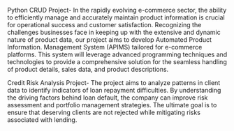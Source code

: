 Python CRUD Project-
In the rapidly evolving e-commerce sector, the ability to efficiently manage and accurately maintain product information is crucial for operational success and customer satisfaction. Recognizing the challenges businesses face in keeping up with the extensive and dynamic nature of product data, our project aims to develop Automated Product Information. Management System (APIMS) tailored for e-commerce platforms. This system will leverage advanced programming techniques and technologies to provide a comprehensive solution for the seamless handling of product details, sales data, and product descriptions.

Credit Risk Analysis Project-
The project aims to analyze patterns in client data to identify indicators of loan repayment difficulties. By understanding the driving factors behind loan default, the company can improve risk assessment and portfolio management strategies. The ultimate goal is to ensure that deserving clients are not rejected while mitigating risks associated with lending.
